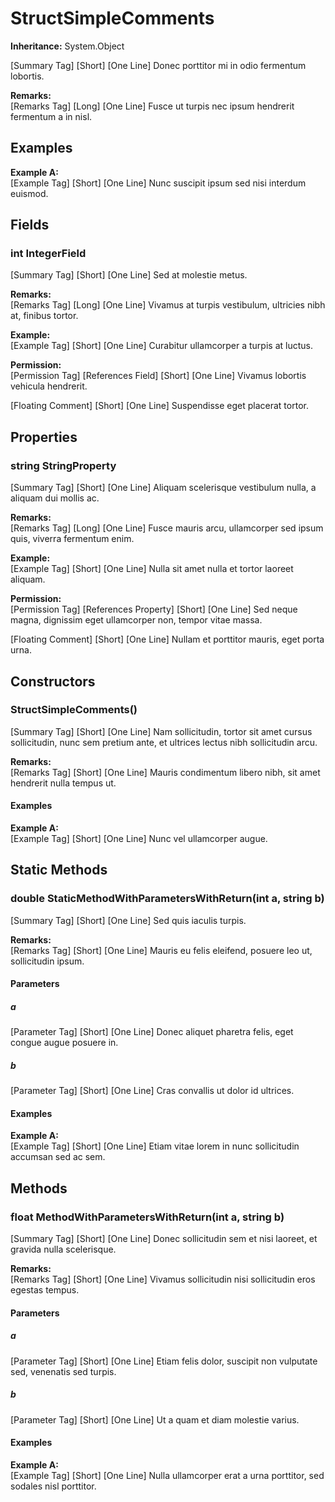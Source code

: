 # StructSimpleComments

**Inheritance:** System.Object  
  
[Summary Tag] [Short] [One Line] Donec porttitor mi in odio fermentum lobortis.

**Remarks:**  
[Remarks Tag] [Long] [One Line] Fusce ut turpis nec ipsum hendrerit fermentum a in nisl.

## Examples

**Example A:**  
[Example Tag] [Short] [One Line] Nunc suscipit ipsum sed nisi interdum euismod.

## Fields

### int IntegerField

[Summary Tag] [Short] [One Line] Sed at molestie metus.

**Remarks:**  
[Remarks Tag] [Long] [One Line] Vivamus at turpis vestibulum, ultricies nibh at, finibus tortor.

**Example:**  
[Example Tag] [Short] [One Line] Curabitur ullamcorper a turpis at luctus.

**Permission:**  
[Permission Tag] [References Field] [Short] [One Line] Vivamus lobortis vehicula hendrerit.

[Floating Comment] [Short] [One Line] Suspendisse eget placerat tortor.

## Properties

### string StringProperty

[Summary Tag] [Short] [One Line] Aliquam scelerisque vestibulum nulla, a aliquam dui mollis ac.

**Remarks:**  
[Remarks Tag] [Long] [One Line] Fusce mauris arcu, ullamcorper sed ipsum quis, viverra fermentum enim.

**Example:**  
[Example Tag] [Short] [One Line] Nulla sit amet nulla et tortor laoreet aliquam.

**Permission:**  
[Permission Tag] [References Property] [Short] [One Line] Sed neque magna, dignissim eget ullamcorper non, tempor vitae massa.

[Floating Comment] [Short] [One Line] Nullam et porttitor mauris, eget porta urna.

## Constructors

###  StructSimpleComments()

[Summary Tag] [Short] [One Line] Nam sollicitudin, tortor sit amet cursus sollicitudin, nunc sem pretium ante, et ultrices lectus nibh sollicitudin arcu.

**Remarks:**  
[Remarks Tag] [Short] [One Line] Mauris condimentum libero nibh, sit amet hendrerit nulla tempus ut.

#### Examples

**Example A:**  
[Example Tag] [Short] [One Line] Nunc vel ullamcorper augue.

## Static Methods

### double StaticMethodWithParametersWithReturn(int a, string b)

[Summary Tag] [Short] [One Line] Sed quis iaculis turpis.

**Remarks:**  
[Remarks Tag] [Short] [One Line] Mauris eu felis eleifend, posuere leo ut, sollicitudin ipsum.

#### Parameters

##### a

[Parameter Tag] [Short] [One Line] Donec aliquet pharetra felis, eget congue augue posuere in.

##### b

[Parameter Tag] [Short] [One Line] Cras convallis ut dolor id ultrices.

#### Examples

**Example A:**  
[Example Tag] [Short] [One Line] Etiam vitae lorem in nunc sollicitudin accumsan sed ac sem.

## Methods

### float MethodWithParametersWithReturn(int a, string b)

[Summary Tag] [Short] [One Line] Donec sollicitudin sem et nisi laoreet, et gravida nulla scelerisque.

**Remarks:**  
[Remarks Tag] [Short] [One Line] Vivamus sollicitudin nisi sollicitudin eros egestas tempus.

#### Parameters

##### a

[Parameter Tag] [Short] [One Line] Etiam felis dolor, suscipit non vulputate sed, venenatis sed turpis.

##### b

[Parameter Tag] [Short] [One Line] Ut a quam et diam molestie varius.

#### Examples

**Example A:**  
[Example Tag] [Short] [One Line] Nulla ullamcorper erat a urna porttitor, sed sodales nisl porttitor.

